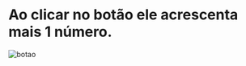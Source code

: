 # Ao clicar no botão ele acrescenta mais 1 número.

![botao](https://user-images.githubusercontent.com/63211449/104814285-d2795f00-57ec-11eb-8b51-3f733a2690fe.png)